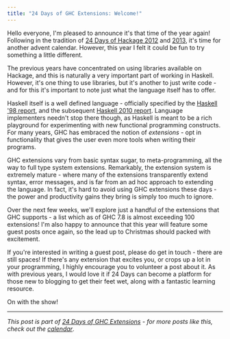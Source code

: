```yaml
---
title: "24 Days of GHC Extensions: Welcome!"
---
```


Hello everyone, I'm pleased to announce it's that time of the year again!
Following in the tradition of
[24 Days of Hackage 2012](/pages/2012-12-01-24-days-of-hackage.html) and
[2013](/pages/2013-12-01-24-days-of-hackage.html), it's time for another advent
calendar. However, this year I felt it could be fun to try something a little
different.

The previous years have concentrated on using libraries available on Hackage,
and this is naturally a very important part of working in Haskell. However, it's
one thing to use libraries, but it's another to just write code - and for this
it's important to note just what the language itself has to offer.

Haskell itself is a well defined language - officially specified by the
[Haskell '98 report](https://www.haskell.org/onlinereport/), and the subsequent
[Haskell 2010 report](https://www.haskell.org/onlinereport/). Language
implementers needn't stop there though, as Haskell is meant to be a rich
playground for experimenting with new functional programming constructs. For
many years, GHC has embraced the notion of *extensions* - opt in functionality
that gives the user even more tools when writing their programs.

GHC extensions vary from basic syntax sugar, to meta-programming, all the way to
full type system extensions. Remarkably, the extension system is extremely
mature - where many of the extensions transparently extend syntax, error
messages, and is far from an ad hoc approach to extending the language. In fact,
it's hard to avoid using GHC extensions these days - the power and productivity
gains they bring is simply too much to ignore.

Over the next few weeks, we'll explore just a handful of the extensions that GHC
supports - a list which as of GHC 7.8 is almost exceeding 100 extensions! I'm
also happy to announce that this year will feature some guest posts once again,
so the lead up to Christmas should packed with excitement.

If you're interested in writing a guest post, please do get in touch - there are
still spaces! If there's any extension that excites you, or crops up a lot in
your programming, I highly encourage you to volunteer a post about it. As with
previous years, I would love it if 24 Days can become a platform for those new
to blogging to get their feet wet, along with a fantastic learning resource.

On with the show!

----

*This post is part of
[24 Days of GHC Extensions](/pages/2014-12-01-24-days-of-ghc-extensions.html) -
for more posts like this, check out the
[calendar](/pages/2014-12-01-24-days-of-ghc-extensions.html)*.
